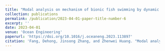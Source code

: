 ```yaml
---
title: "Modal analysis on mechanism of bionic fish swimming by dynamic mode decomposition"
collection: publications
permalink: /publication/2023-04-01-paper-title-number-6
excerpt: ''
date: 2023-04-01
venue: 'Ocean Engineering'
paperurl: 'https://doi.org/10.1016/j.oceaneng.2023.113897'
citation: 'Fang, Dehong, Jinsong Zhang, and Zhenwei Huang. "Modal analysis on mechanism of bionic fish swimming by dynamic mode decomposition." Ocean Engineering 273 (2023): 113897.'
---
```

